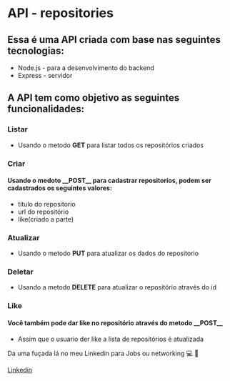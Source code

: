 <h1>API - repositories</h1>

<h2>Essa é uma API criada com base nas seguintes tecnologias:</h2>

* Node.js - para a desenvolvimento do backend
* Express - servidor 

<h2>A API tem como objetivo as seguintes funcionalidades:</h2>

<h3>Listar</h3>

* Usando o metodo __GET__ para listar todos os repositórios criados

<h3>Criar</h3>

<h4>Usando o medoto __POST__ para cadastrar repositorios, podem ser cadastrados os seguintes valores:</h4>

* titulo do repositorio
* url do repositório
* like(criado a parte)

<h3>Atualizar</h3>

* Usando o metodo __PUT__ para atualizar os dados do repositorio

<h3>Deletar</h3>

* Usando a metodo __DELETE__ para atualizar o repositório através do id

<h3>Like</h3>

<h4>Você também pode dar like no repositório através do metodo __POST__ </h4>

* Assim que o usuario der like a lista de repositórios é atualizada


Da uma fuçada lá no meu Linkedin para Jobs ou networking :computer: :purple_heart:

[Linkedin](https://www.linkedin.com/in/frontgabriel/)